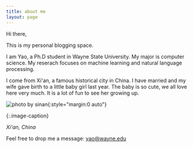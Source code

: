 ```yaml
---
title: about me
layout: page
---
```


Hi there,

This is my personal blogging space. 


I am Yao, a Ph.D student in Wayne State University. My major is computer science. My reserach focuses on machine learning and natural language processing. 

I come from Xi'an, a famous historical city in China. I have married and my wife gave birth to a little baby girl last year. The baby is so cute, we all love here very much. It is a lot of fun to see her growing up. 

![photo by sinan](../assets/images/xian.jpg){:style="margin:0 auto"}

{:.image-caption}

*Xi'an, China*



Feel free to drop me a message: yao@wayne.edu

